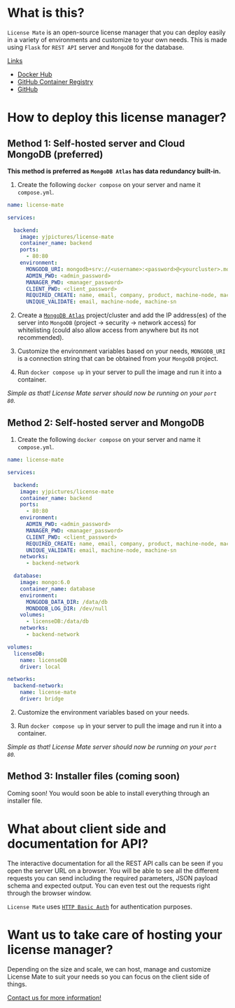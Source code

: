 # What is this?

`License Mate` is an open-source license manager that you can deploy easily in a variety of environments and customize to your own needs. This is made using `Flask` for `REST API` server and `MongoDB` for the database.

<u>Links</u>

- [Docker Hub](https://hub.docker.com/r/yjpictures/license-mate)
- [GitHub Container Registry](https://ghcr.io/yjpictures/license-mate)
- [GitHub](https://github.com/yjpictures/license-mate)



# How to deploy this license manager?

## Method 1: Self-hosted server and Cloud MongoDB (preferred)

**This method is preferred as `MongoDB Atlas` has data redundancy built-in.**

1. Create the following `docker compose` on your server and name it `compose.yml`.

```yml
name: license-mate

services:

  backend:
    image: yjpictures/license-mate
    container_name: backend
    ports:
      - 80:80
    environment:
      MONGODB_URI: mongodb+srv://<username>:<password>@<yourcluster>.mongodb.net/
      ADMIN_PWD: <admin_password>
      MANAGER_PWD: <manager_password>
      CLIENT_PWD: <client_password>
      REQUIRED_CREATE: name, email, company, product, machine-node, machine-sn
      UNIQUE_VALIDATE: email, machine-node, machine-sn
```

2. Create a [`MongoDB Atlas`](https://www.mongodb.com/pricing) project/cluster and add the IP address(es) of the server into `MongoDB` (project -> security -> network access) for whitelisting (could also allow access from anywhere but its not recommended).

3. Customize the environment variables based on your needs, `MONGODB_URI` is a connection string that can be obtained from your `MongoDB` project.

4. Run `docker compose up` in your server to pull the image and run it into a container.

*Simple as that! License Mate server should now be running on your `port 80`.*


## Method 2: Self-hosted server and MongoDB

1. Create the following `docker compose` on your server and name it `compose.yml`.

```yml
name: license-mate

services:

  backend:
    image: yjpictures/license-mate
    container_name: backend
    ports:
      - 80:80
    environment:
      ADMIN_PWD: <admin_password>
      MANAGER_PWD: <manager_password>
      CLIENT_PWD: <client_password>
      REQUIRED_CREATE: name, email, company, product, machine-node, machine-sn
      UNIQUE_VALIDATE: email, machine-node, machine-sn
    networks:
      - backend-network

  database:
    image: mongo:6.0
    container_name: database
    environment:
      MONGODB_DATA_DIR: /data/db
      MONDODB_LOG_DIR: /dev/null
    volumes:
      - licenseDB:/data/db
    networks:
      - backend-network

volumes:
  licenseDB:
    name: licenseDB
    driver: local

networks:
  backend-network:
    name: license-mate
    driver: bridge
```

2. Customize the environment variables based on your needs.

3. Run `docker compose up` in your server to pull the image and run it into a container.

*Simple as that! License Mate server should now be running on your `port 80`.*


## Method 3: Installer files (coming soon)

Coming soon! You would soon be able to install everything through an installer file.



# What about client side and documentation for API?

The interactive documentation for all the REST API calls can be seen if you open the server URL on a browser. You will be able to see all the different requests you can send including the required parameters, JSON payload schema and expected output. You can even test out the requests right through the browser window.

`License Mate` uses [`HTTP Basic Auth`](https://datatracker.ietf.org/doc/html/rfc7617) for authentication purposes.



# Want us to take care of hosting your license manager?

Depending on the size and scale, we can host, manage and customize License Mate to suit your needs so you can focus on the client side of things.

[Contact us for more information!](mailto:hello@yashj.ca)
